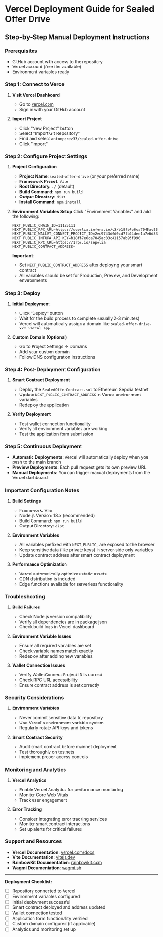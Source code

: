 # Vercel Deployment Guide for Sealed Offer Drive

## Step-by-Step Manual Deployment Instructions

### Prerequisites
- GitHub account with access to the repository
- Vercel account (free tier available)
- Environment variables ready

### Step 1: Connect to Vercel

1. **Visit Vercel Dashboard**
   - Go to [vercel.com](https://vercel.com)
   - Sign in with your GitHub account

2. **Import Project**
   - Click "New Project" button
   - Select "Import Git Repository"
   - Find and select `antonperez33/sealed-offer-drive`
   - Click "Import"

### Step 2: Configure Project Settings

1. **Project Configuration**
   - **Project Name**: `sealed-offer-drive` (or your preferred name)
   - **Framework Preset**: `Vite`
   - **Root Directory**: `./` (default)
   - **Build Command**: `npm run build`
   - **Output Directory**: `dist`
   - **Install Command**: `npm install`

2. **Environment Variables Setup**
   Click "Environment Variables" and add the following:

   ```
   NEXT_PUBLIC_CHAIN_ID=11155111
   NEXT_PUBLIC_RPC_URL=https://sepolia.infura.io/v3/b18fb7e6ca7045ac83c41157ab93f990
   NEXT_PUBLIC_WALLET_CONNECT_PROJECT_ID=2ec9743d0d0cd7fb94dee1a7e6d33475
   NEXT_PUBLIC_INFURA_API_KEY=b18fb7e6ca7045ac83c41157ab93f990
   NEXT_PUBLIC_RPC_URL=https://1rpc.io/sepolia
   NEXT_PUBLIC_CONTRACT_ADDRESS=
   ```

   **Important**: 
   - Set `NEXT_PUBLIC_CONTRACT_ADDRESS` after deploying your smart contract
   - All variables should be set for Production, Preview, and Development environments

### Step 3: Deploy

1. **Initial Deployment**
   - Click "Deploy" button
   - Wait for the build process to complete (usually 2-3 minutes)
   - Vercel will automatically assign a domain like `sealed-offer-drive-xxx.vercel.app`

2. **Custom Domain (Optional)**
   - Go to Project Settings → Domains
   - Add your custom domain
   - Follow DNS configuration instructions

### Step 4: Post-Deployment Configuration

1. **Smart Contract Deployment**
   - Deploy the `SealedOfferContract.sol` to Ethereum Sepolia testnet
   - Update `NEXT_PUBLIC_CONTRACT_ADDRESS` in Vercel environment variables
   - Redeploy the application

2. **Verify Deployment**
   - Test wallet connection functionality
   - Verify all environment variables are working
   - Test the application form submission

### Step 5: Continuous Deployment

- **Automatic Deployments**: Vercel will automatically deploy when you push to the main branch
- **Preview Deployments**: Each pull request gets its own preview URL
- **Manual Deployments**: You can trigger manual deployments from the Vercel dashboard

### Important Configuration Notes

1. **Build Settings**
   - Framework: Vite
   - Node.js Version: 18.x (recommended)
   - Build Command: `npm run build`
   - Output Directory: `dist`

2. **Environment Variables**
   - All variables prefixed with `NEXT_PUBLIC_` are exposed to the browser
   - Keep sensitive data (like private keys) in server-side only variables
   - Update contract address after smart contract deployment

3. **Performance Optimization**
   - Vercel automatically optimizes static assets
   - CDN distribution is included
   - Edge functions available for serverless functionality

### Troubleshooting

1. **Build Failures**
   - Check Node.js version compatibility
   - Verify all dependencies are in package.json
   - Check build logs in Vercel dashboard

2. **Environment Variable Issues**
   - Ensure all required variables are set
   - Check variable names match exactly
   - Redeploy after adding new variables

3. **Wallet Connection Issues**
   - Verify WalletConnect Project ID is correct
   - Check RPC URL accessibility
   - Ensure contract address is set correctly

### Security Considerations

1. **Environment Variables**
   - Never commit sensitive data to repository
   - Use Vercel's environment variable system
   - Regularly rotate API keys and tokens

2. **Smart Contract Security**
   - Audit smart contract before mainnet deployment
   - Test thoroughly on testnets
   - Implement proper access controls

### Monitoring and Analytics

1. **Vercel Analytics**
   - Enable Vercel Analytics for performance monitoring
   - Monitor Core Web Vitals
   - Track user engagement

2. **Error Tracking**
   - Consider integrating error tracking services
   - Monitor smart contract interactions
   - Set up alerts for critical failures

### Support and Resources

- **Vercel Documentation**: [vercel.com/docs](https://vercel.com/docs)
- **Vite Documentation**: [vitejs.dev](https://vitejs.dev)
- **RainbowKit Documentation**: [rainbowkit.com](https://rainbowkit.com)
- **Wagmi Documentation**: [wagmi.sh](https://wagmi.sh)

---

**Deployment Checklist:**
- [ ] Repository connected to Vercel
- [ ] Environment variables configured
- [ ] Initial deployment successful
- [ ] Smart contract deployed and address updated
- [ ] Wallet connection tested
- [ ] Application form functionality verified
- [ ] Custom domain configured (if applicable)
- [ ] Analytics and monitoring set up
